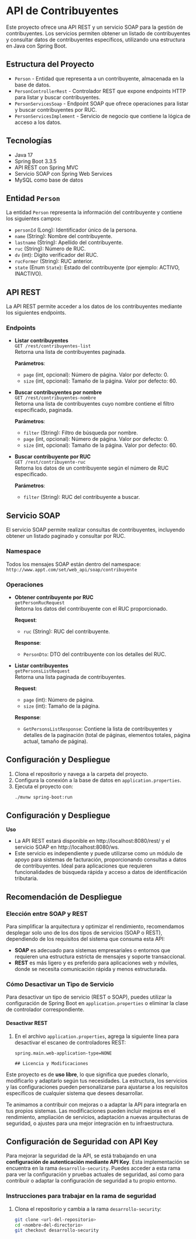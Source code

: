 # API de Contribuyentes

Este proyecto ofrece una API REST y un servicio SOAP para la gestión de contribuyentes. Los servicios permiten obtener un listado de contribuyentes y consultar datos de contribuyentes específicos, utilizando una estructura en Java con Spring Boot.

## Estructura del Proyecto

- `Person` - Entidad que representa a un contribuyente, almacenada en la base de datos.
- `PersonControllerRest` - Controlador REST que expone endpoints HTTP para listar y buscar contribuyentes.
- `PersonServicesSoap` - Endpoint SOAP que ofrece operaciones para listar y buscar contribuyentes por RUC.
- `PersonServicesImplement` - Servicio de negocio que contiene la lógica de acceso a los datos.

## Tecnologías

- Java 17
- Spring Boot 3.3.5
- API REST con Spring MVC
- Servicio SOAP con Spring Web Services
- MySQL como base de datos

## Entidad `Person`

La entidad `Person` representa la información del contribuyente y contiene los siguientes campos:

- `personId` (Long): Identificador único de la persona.
- `name` (String): Nombre del contribuyente.
- `lastname` (String): Apellido del contribuyente.
- `ruc` (String): Número de RUC.
- `dv` (int): Dígito verificador del RUC.
- `rucFormer` (String): RUC anterior.
- `state` (Enum `State`): Estado del contribuyente (por ejemplo: ACTIVO, INACTIVO).

## API REST

La API REST permite acceder a los datos de los contribuyentes mediante los siguientes endpoints.

### Endpoints

- **Listar contribuyentes**  
  `GET /rest/contribuyentes-list`  
  Retorna una lista de contribuyentes paginada.

  **Parámetros**:
  - `page` (int, opcional): Número de página. Valor por defecto: 0.
  - `size` (int, opcional): Tamaño de la página. Valor por defecto: 60.

- **Buscar contribuyentes por nombre**  
  `GET /rest/contribuyentes-nombre`  
  Retorna una lista de contribuyentes cuyo nombre contiene el filtro especificado, paginada.

  **Parámetros**:
  - `filter` (String): Filtro de búsqueda por nombre.
  - `page` (int, opcional): Número de página. Valor por defecto: 0.
  - `size` (int, opcional): Tamaño de la página. Valor por defecto: 60.

- **Buscar contribuyente por RUC**  
  `GET /rest/contribuyente-ruc`  
  Retorna los datos de un contribuyente según el número de RUC especificado.

  **Parámetros**:
  - `filter` (String): RUC del contribuyente a buscar.

## Servicio SOAP

El servicio SOAP permite realizar consultas de contribuyentes, incluyendo obtener un listado paginado y consultar por RUC.

### Namespace

Todos los mensajes SOAP están dentro del namespace:
`http://www.appt.com/set/web_api/soap/contribuyente`

### Operaciones

- **Obtener contribuyente por RUC**  
  `getPersonRucRequest`  
  Retorna los datos del contribuyente con el RUC proporcionado.

  **Request**:
  - `ruc` (String): RUC del contribuyente.

  **Response**:
  - `PersonDto`: DTO del contribuyente con los detalles del RUC.

- **Listar contribuyentes**  
  `getPersonsListRequest`  
  Retorna una lista paginada de contribuyentes.

  **Request**:
  - `page` (int): Número de página.
  - `size` (int): Tamaño de la página.

  **Response**:
  - `GetPersonsListResponse`: Contiene la lista de contribuyentes y detalles de la paginación (total de páginas, elementos totales, página actual, tamaño de página).

## Configuración y Despliegue

1. Clona el repositorio y navega a la carpeta del proyecto.
2. Configura la conexión a la base de datos en `application.properties`.
3. Ejecuta el proyecto con:
   ```bash
   ./mvnw spring-boot:run

## Configuración y Despliegue 
**Uso**
- La API REST estará disponible en http://localhost:8080/rest/ y el servicio SOAP en http://localhost:8080/ws.
- Este servicio es independiente y puede utilizarse como un módulo de apoyo para sistemas de facturación, proporcionando consultas a datos de contribuyentes. Ideal para aplicaciones que requieren funcionalidades de búsqueda rápida y acceso a datos de identificación tributaria.

## Recomendación de Despliegue

### Elección entre SOAP y REST

Para simplificar la arquitectura y optimizar el rendimiento, recomendamos desplegar solo uno de los dos tipos de servicios (SOAP o REST), dependiendo de los requisitos del sistema que consuma esta API:

- **SOAP** es adecuado para sistemas empresariales o entornos que requieren una estructura estricta de mensajes y soporte transaccional.
- **REST** es más ligero y es preferido para aplicaciones web y móviles, donde se necesita comunicación rápida y menos estructurada.

### Cómo Desactivar un Tipo de Servicio

Para desactivar un tipo de servicio (REST o SOAP), puedes utilizar la configuración de Spring Boot en `application.properties` o eliminar la clase de controlador correspondiente.

#### Desactivar REST

1. En el archivo `application.properties`, agrega la siguiente línea para desactivar el escaneo de controladores REST:
   ```properties
   spring.main.web-application-type=NONE

   ## Licencia y Modificaciones

Este proyecto es de **uso libre**, lo que significa que puedes clonarlo, modificarlo y adaptarlo según tus necesidades. La estructura, los servicios y las configuraciones pueden personalizarse para ajustarse a los requisitos específicos de cualquier sistema que desees desarrollar.

Te animamos a contribuir con mejoras o a adaptar la API para integrarla en tus propios sistemas. Las modificaciones pueden incluir mejoras en el rendimiento, ampliación de servicios, adaptación a nuevas arquitecturas de seguridad, o ajustes para una mejor integración en tu infraestructura.

## Configuración de Seguridad con API Key

Para mejorar la seguridad de la API, se está trabajando en una **configuración de autenticación mediante API Key**. Esta implementación se encuentra en la rama `desarrollo-security`. Puedes acceder a esta rama para ver la configuración y pruebas actuales de seguridad, así como para contribuir o adaptar la configuración de seguridad a tu propio entorno.

### Instrucciones para trabajar en la rama de seguridad

1. Clona el repositorio y cambia a la rama `desarrollo-security`:
   ```bash
   git clone <url-del-repositorio>
   cd <nombre-del-directorio>
   git checkout desarrollo-security

